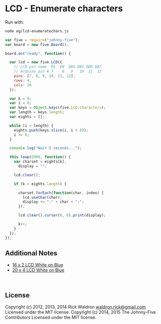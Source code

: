 <!--remove-start-->

# LCD - Enumerate characters

<!--remove-end-->








Run with:
```bash
node eg/lcd-enumeratechars.js
```


```javascript
var five = require("johnny-five");
var board = new five.Board();

board.on("ready", function() {

  var lcd = new five.LCD({
    // LCD pin name  RS  EN  DB4 DB5 DB6 DB7
    // Arduino pin # 7    8   9   10  11  12
    pins: [7, 8, 9, 10, 11, 12],
    rows: 4,
    cols: 20
  });

  var k = 0;
  var i = 0;
  var keys = Object.keys(five.LCD.Characters);
  var length = keys.length;
  var eights = [];

  while (i < length) {
    eights.push(keys.slice(i, i + 8));
    i += 8;
  }

  console.log("Wait 5 seconds...");

  this.loop(2000, function() {
    var charset = eights[k],
      display = "";

    lcd.clear();

    if (k < eights.length) {

      charset.forEach(function(char, index) {
        lcd.useChar(char);
        display += ":" + char + ":";
      });

      lcd.clear().cursor(0, 0).print(display);

      k++;
    }
  });
});


```








## Additional Notes
- [16 x 2 LCD White on Blue](http://www.hacktronics.com/LCDs/16-x-2-LCD-White-on-Blue/flypage.tpl.html)
- [20 x 4 LCD White on Blue](http://www.hacktronics.com/LCDs/20-x-4-LCD-White-on-Blue/flypage.tpl.html)

&nbsp;

<!--remove-start-->

## License
Copyright (c) 2012, 2013, 2014 Rick Waldron <waldron.rick@gmail.com>
Licensed under the MIT license.
Copyright (c) 2014, 2015 The Johnny-Five Contributors
Licensed under the MIT license.

<!--remove-end-->

